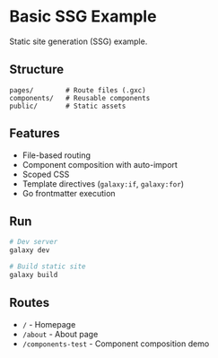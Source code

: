 # Basic SSG Example

Static site generation (SSG) example.

## Structure

```
pages/        # Route files (.gxc)
components/   # Reusable components
public/       # Static assets
```

## Features

- File-based routing
- Component composition with auto-import
- Scoped CSS
- Template directives (`galaxy:if`, `galaxy:for`)
- Go frontmatter execution

## Run

```bash
# Dev server
galaxy dev

# Build static site
galaxy build
```

## Routes

- `/` - Homepage
- `/about` - About page
- `/components-test` - Component composition demo
